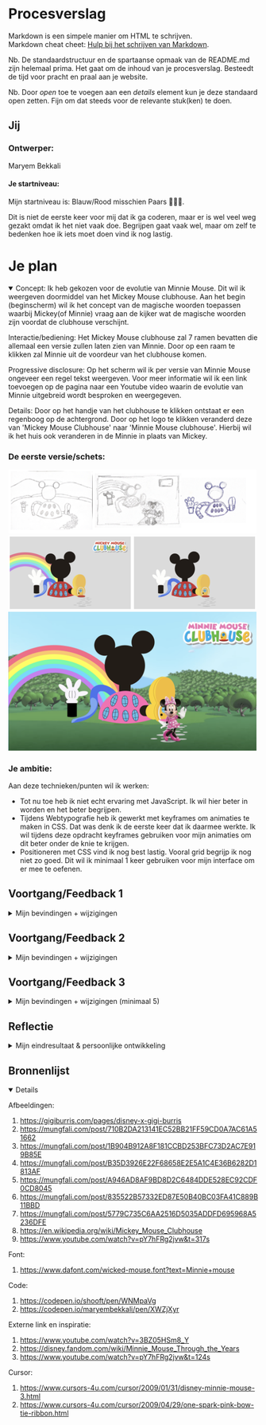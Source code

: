 # Procesverslag
Markdown is een simpele manier om HTML te schrijven.  
Markdown cheat cheet: [Hulp bij het schrijven van Markdown](https://github.com/adam-p/markdown-here/wiki/Markdown-Cheatsheet).

Nb. De standaardstructuur en de spartaanse opmaak van de README.md zijn helemaal prima. Het gaat om de inhoud van je procesverslag. Besteedt de tijd voor pracht en praal aan je website.

Nb. Door *open* toe te voegen aan een *details* element kun je deze standaard open zetten. Fijn om dat steeds voor de relevante stuk(ken) te doen.





## Jij

### Ontwerper:
Maryem Bekkali

#### Je startniveau:
Mijn startniveau is: Blauw/Rood misschien Paars 🤷🏽‍♀️.

Dit is niet de eerste keer voor mij dat ik ga coderen, maar er is wel veel weg gezakt omdat ik het niet vaak doe. Begrijpen gaat vaak wel, maar om zelf te bedenken hoe ik iets moet doen vind ik nog lastig.



# Je plan

<details open>
  <summary>
Concept:
Ik heb gekozen voor de evolutie van Minnie Mouse. Dit wil ik weergeven doormiddel van het Mickey Mouse clubhouse.
Aan het begin (beginscherm) wil ik het concept van de magische woorden toepassen waarbij Mickey(of Minnie) vraag aan de kijker wat de magische woorden zijn voordat de clubhouse verschijnt.

Interactie/bediening:
Het Mickey Mouse clubhouse zal 7 ramen bevatten die allemaal een versie zullen laten zien van Minnie. Door op een raam te klikken zal Minnie uit de voordeur van het clubhouse komen.

Progressive disclosure:
Op het scherm wil ik per versie van Minnie Mouse ongeveer een regel tekst weergeven. Voor meer informatie wil ik een link toevoegen op de pagina naar een Youtube video waarin de evolutie van Minnie uitgebreid wordt besproken en weergegeven.

Details:
Door op het handje van het clubhouse te klikken ontstaat er een regenboog op de achtergrond.
Door op het logo te klikken veranderd deze van 'Mickey Mouse Clubhouse' naar 'Minnie Mouse clubhouse'. Hierbij wil ik het huis ook veranderen in de Minnie in plaats van Mickey.
  </summary>

  ### De eerste versie/schets:
  <img src="readme-images/schetsen.png" width="500px" alt="eerste versie/schets">
  <img src="readme-images/concept.png" width="500px" alt="tweede versie/schets">
  <img src="readme-images/schermconcept.png" width="500px" alt="derde versie/schets">


  ### Je ambitie: 
  Aan deze technieken/punten wil ik werken:
  - Tot nu toe heb ik niet echt ervaring met JavaScript. Ik wil hier beter in worden en het beter begrijpen.
  - Tijdens Webtypografie heb ik gewerkt met keyframes om animaties te maken in CSS. Dat was denk ik de eerste keer dat ik daarmee werkte. Ik wil tijdens deze opdracht keyframes gebruiken voor mijn animaties om dit beter onder de knie te krijgen.
  - Positioneren met CSS vind ik nog best lastig. Vooral grid begrijp ik nog niet zo goed. Dit wil ik minimaal 1 keer gebruiken voor mijn interface om er mee te oefenen.
 
</details>




## Voortgang/Feedback 1

<details>
  <summary>Mijn bevindingen + wijzigingen</summary>

  ### Feedback:
  Voor de les van dinsdag 10 mei had ik mijn concept op Miro gezet. Omdat ik deze les had gemist en mijn concept nog niet duidelijk was op Miro heb ik dit eerst aangevuld voordat ik feedback ben gaan vragen. Ik heb feedback van Senna en Daphne gekregen. Eigenlijk heb ik bijna alleen maar positieve feedback gehad.
  1. Het idee past bij het karakter.
  2. De transities zijn goed doordacht.
  3. Leuk idee om de ramen te gebruiken voor de verschillende versies van Minnie Mouse.
  4. Leuke details die iets extra's toevoegen aan het concept zoals het handje met de regenboog.

### Bevinding 1:
  'Je kan misschien nog kijken hoe je je beschinscherm wil introduceren.'

  #### oplossing:
  Hier heb ik nog even over nagedacht. Ik had het idee om een beginscherm te maken waarbij Minnie Mouse om het magische woord vraagt voordat het clubhuis tevoorschijn komt. Dit gebeurt namelijk ook in de introductie van de tekenfilm. Ik heb uiteindelijk geen tijd meer over gehad om dit uit te werken.

  <img src="readme-images/feedback1.png" width="500px" alt="eerste versie/schets">

</details>




## Voortgang/Feedback 2

<details>
  <summary>Mijn bevindingen + wijzigingen</summary>
  
  ### Bevinding 1:
  Mijn interface was nog niet responsive.

  #### oplossing:
  Ik merkte dat mijn clubhuis wel responsive was en alle andere elementen niet. Ik ben in mijn code gaan kijken wat ik daar anders had gedaan. Ik zag dat ik voor de positie van het clubhuis vw gebruikte en voor de rest em. Dit heb ik voor de andere elementen dan ook aangepast. Verder heb ik voor mijn regenboog media queries gebruikt. Hier heb ik drie breakpoints voor gemaakt.



  ### Bevinding 2:
  Mijn buttons en link hadden nog geen states.

  #### oplossing:
  Voor de buttons en link heb ik een hover, focus en active state gemaakt. Voor de hover state heb ik gebrobeerd het glitter effect van het Minnie Mouse Clubhouse na te maken. Hiervoor heb ik een goude drop shadow gebruikt. Voor de focus state heb ik een donkere schaduw gemaakt. Door met tab op het toetsenbord te klikken komt deze te voorschijn. Als de gebruiker op eter klikt wordt de knop geactiveerd. Tenslotte heb ik voor de active state de knop iets vergroot.

  <img src="readme-images/glittereffect.png" width="500px" alt="eerste versie/schets">



  ### Bevinding 3:
  Mijn css code was nog niet netjes gesorteerd.

  #### oplossing:
  Ik heb alle code die bij hetzelfde element hoort onder elkaar gezet zodat dit makkelijk te vinden is tijden het coderen en zodat het makkelijk te lezen is. Verder heb ik voldoende ruimte gelaten tussen verschillende onderdelen. Verder heb ik de css properties binnen de selector steeds in dezelfde volgorde gezet.



  ### Bevinding 4:
  De gebruikte bronnen worden niet opgenomen in mijn readme.

  #### oplossing:
  Ik heb alle gebruikte bronnen in een logisch overzicht in mijn readme opgenomen. Deze heb ik onderverdeeld in afbeeldingen, font, code, cursor en externe link en inspiratie.

  <img src="readme-images/feedback2-1.png" width="300px" alt="eerste versie/schets">
  <img src="readme-images/feedback2-2.png" width="300px" alt="eerste versie/schets">

</details>



## Voortgang/Feedback 3

<details>
  <summary>Mijn bevindingen + wijzigingen (minimaal 5)</summary>

  ### Bevinding 1:
  Je zou nog een muziekje kunnen toevoegen.

  #### oplossing:
  Dit wilde ik toevoegen aan het beginscherm, maar daar had ik geen tijd meer voor.



  ### Bevinding 2:
  Je zou nog jaartallen kunnen toevoegen bij elke nieuwe minni mouse.

  #### oplossing:
  Dit heb ik geprobeerd op te zoeken, maar ik kon niet vinden wat de jaartallen precies waren. Ik heb hiervoor een h2 element toegevoegd waarin staat dat het vanaf 1928 tot 2019 is.

</details>




## Reflectie

<details>
  <summary>Mijn eindresultaat & persoonlijke ontwikkeling</summary>

  ### Je uitkomst - karakteristiek screenshot(s):
  <img src="readme-images/interfacerood.png" width="375px" alt="final ontwerp">
  <img src="readme-images/interfaceroze.png" width="375px" alt="final ontwerp">


  ### Dit ging goed/Heb ik geleerd: 
  Ik begrijp JavaScript nu een stuk beter. Het lukt me om een knop te gebruiken om vervolgens iets in het scherm te laten veranderen. Ik heb ook veel geleerd over animeren met keyfames. Ik vond de scructuur van de lessen erg fijn en goed werken. Het was fijn om vragen te stellen en we kregen goede hulp.


  ### Dit was lastig/Is niet gelukt:
  Ik heb een aantal dingetjes waar in nog aan wilde werken maar waar ik niet aantoe ben gekomen. Ik wilde namelijk nog een beginscherm toevoegen aan mijn interface. Hier wilde ik ook een geluidje aan toevoegen. Ook wilde ik de schaduw van de link nog wat aanpassen zodat deze op z'n plek bleef maar iets groter werd als de link dichterbij kwam en iets kleiner als die wat meer omhoog ging. Verder werkt de schaduw in de roze versie van de link niet. Hier wilde ik ook nog naar kijken, maar had ik geen tijd meer voor.
</details>





## Bronnenlijst

<details open>

Afbeeldingen:
1. https://gigiburris.com/pages/disney-x-gigi-burris
2. https://mungfali.com/post/710B2DA213141EC52BB21FF59CD0A7AC61A51662
3. https://mungfali.com/post/1B904B912A8F181CCBD253BFC73D2AC7E919B85E
4. https://mungfali.com/post/B35D3926E22F68658E2E5A1C4E36B6282D1813AF
5. https://mungfali.com/post/A946AD8AF9BD8D2C6484DDE528EC92CDF0CD8045
6. https://mungfali.com/post/835522B57332ED87E50B40BC03FA41C889B11BBD
7. https://mungfali.com/post/5779C735C6AA2516D5035ADDFD695968A5236DFE
8. https://en.wikipedia.org/wiki/Mickey_Mouse_Clubhouse
9. https://www.youtube.com/watch?v=pY7hFRg2jvw&t=317s

Font:
1. https://www.dafont.com/wicked-mouse.font?text=Minnie+mouse

Code:
1. https://codepen.io/shooft/pen/WNMpaVg
2. https://codepen.io/maryembekkali/pen/XWZjXyr

Externe link en inspiratie:
1. https://www.youtube.com/watch?v=3BZ05HSm8_Y
2. https://disney.fandom.com/wiki/Minnie_Mouse_Through_the_Years
3. https://www.youtube.com/watch?v=pY7hFRg2jvw&t=124s

Cursor:
1. https://www.cursors-4u.com/cursor/2009/01/31/disney-minnie-mouse-3.html
2. https://www.cursors-4u.com/cursor/2009/04/29/one-spark-pink-bow-tie-ribbon.html
</details>